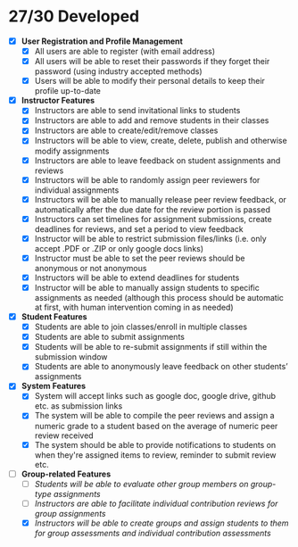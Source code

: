
# 27/30 Developed

- [x] **User Registration and Profile Management**
  - [x] All users are able to register (with email address)
  - [x] All users will be able to reset their passwords if they forget their password (using industry accepted methods)
  - [x] Users will be able to modify their personal details to keep their profile up-to-date

- [x] **Instructor Features**
  - [x] Instructors are able to send invitational links to students
  - [x] Instructors are able to add and remove students in their classes
  - [x] Instructors are able to create/edit/remove classes
  - [x] Instructors will be able to view, create, delete, publish and otherwise modify assignments
  - [x] Instructors are able to leave feedback on student assignments and reviews
  - [x] Instructors will be able to randomly assign peer reviewers for individual assignments 
  - [x] Instructors will be able to manually release peer review feedback, or automatically after the due date for the review portion is passed 
  - [x] Instructors can set timelines for assignment submissions, create deadlines for reviews, and set a period to view feedback
  - [x] Instructor will be able to restrict submission files/links (i.e. only accept .PDF or .ZIP or only google docs links) 
  - [x] Instructor must be able to set the peer reviews should be anonymous or not anonymous 
  - [x] Instructors will be able to extend deadlines for students 
  - [x] Instructor will be able to manually assign students to specific assignments as needed (although this process should be automatic at first, with human intervention coming in as needed)

- [x] **Student Features**
  - [x] Students are able to join classes/enroll in multiple classes
  - [x] Students are able to submit assignments
  - [x] Students will be able to re-submit assignments if still within the submission window
  - [x] Students are able to anonymously leave feedback on other students’ assignments

- [x] **System Features**
  - [x] System will accept links such as google doc, google drive, github etc. as submission links 
  - [x] The system will be able to compile the peer reviews and assign a numeric grade to a student based on the average of numeric peer review received
  - [x] The system should be able to provide notifications to students on when they're assigned items to review, reminder to submit review etc.

- [ ] **Group-related Features**
  - [ ] _Students will be able to evaluate other group members on group-type assignments_
  - [ ] _Instructors are able to facilitate individual contribution reviews for group assignments_
  - [x] _Instructors will be able to create groups and assign students to them for group assessments and individual contribution assessments_
